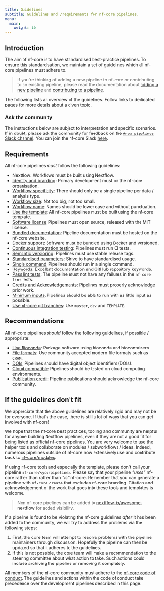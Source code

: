 ```yaml
---
title: Guidelines
subtitle: Guidelines and /requirements for nf-core pipelines.
menu:
  main:
    weight: 10
---
```


## Introduction

The aim of nf-core is to have standardised best-practice pipelines.
To ensure this standardisation, we maintain a set of guidelines which all nf-core
pipelines must adhere to.

> If you're thinking of adding a new pipeline to nf-core or contributing to an existing pipeline, please read the documentation
> about [adding a new pipeline](adding_pipelines) and [contributing to a pipeline](contributing_to_pipelines).

The following lists an overview of the guidelines. Follow links to dedicated pages for more details about a given topic.

### Ask the community

The instructions below are subject to interpretation and specific scenarios.
If in doubt, please ask the community for feedback on the [`#new-pipelines` Slack channel](https://nfcore.slack.com/channels/new-pipelines).
You can join the nf-core Slack [here](https://nf-co.re/join).

## Requirements

All nf-core pipelines _must_ follow the following guidelines:

- Nextflow: Workflows must be built using Nextflow.
- [Identity and branding](guidelines/requirements/identity_branding): Primary development must on the nf-core organisation.
- [Workflow specificity](guidelines/requirements/workflow_specificity): There should only be a single pipeline per data / analysis type.
- [Workflow size](guidelines/requirements/workflow_size): Not too big, not too small.
- [Workflow name](guidelines/requirements/workflow_name): Names should be lower case and without punctuation.
- [Use the template](guidelines/requirements/use_the_template): All nf-core pipelines must be built using the nf-core template.
- [Software license](guidelines/requirements/mit_license): Pipelines must open source, released with the MIT license.
- [Bundled documentation](guidelines/requirements/docs): Pipeline documentation must be hosted on the nf-core website.
- [Docker support](guidelines/requirements/docker): Software must be bundled using Docker and versioned.
- [Continuous integration testing](guidelines/requirements/ci_testing): Pipelines must run CI tests.
- [Semantic versioning](guidelines/requirements/semantic_versioning): Pipelines must use stable release tags.
- [Standardised parameters](guidelines/requirements/parameters): Strive to have standardised usage.
- [Single command](guidelines/requirements/single_command): Pipelines should run in a single command.
- [Keywords](guidelines/requirements/keywords): Excellent documentation and GitHub repository keywords.
- [Pass lint tests](guidelines/requirements/linting): The pipeline must not have any failures in the `nf-core lint` tests.
- [Credits and Acknowledgements](guidelines/requirements/acknowledgements): Pipelines must properly acknowledge prior work.
- [Minimum inputs](guidelines/requirements/minimum_inputs): Pipelines should be able to run with as little input as possible.
- [Use nf-core git branches](guidelines/requirements/git_branches): Use `master`, `dev` and `TEMPLATE`.

## Recommendations

All nf-core pipelines _should_ follow the following guidelines, if possible / appropriate:

- [Use Bioconda](guidelines/recommendations/bioconda): Package software using bioconda and biocontainers.
- [File formats](guidelines/recommendations/file_formats): Use community accepted modern file formats such as `CRAM`.
- [DOIs](guidelines/recommendations/dois): Pipelines should have digital object identifiers (DOIs).
- [Cloud compatible](guidelines/recommendations/cloud_compatible): Pipelines should be tested on cloud computing environments.
- [Publication credit](guidelines/recommendations/publication_credit): Pipeline publications should acknowledge the nf-core community.

## If the guidelines don't fit

We appreciate that the above guidelines are relatively rigid and may not be for everyone.
If that's the case, there is still a lot of ways that you can get involved with nf-core!

We hope that the nf-core best practices, tooling and community are helpful for anyone building Nextflow pipelines, even if they are not a good fit for being listed as official nf-core pipelines.
You are very welcome to use the helper tools and collaborate on modules / subworkflows / ideas.
Indeed, numerous pipelines outside of nf-core now extensively use and contribute back to [nf-core/modules](https://github.com/nf-core/modules).

If using nf-core tools and especially the template, please don't call your pipeline `nf-core/<yourpipeline>`.
Please say that your pipeline _"uses"_ nf-core rather than rather than _"is"_ nf-core.
Remember that you can generate a pipeline with `nf-core create` that excludes nf-core branding.
Citation and acknowledgement of the work that goes into these tools and templates is welcome.

> Non nf-core pipelines can be added to [nextflow-io/awesome-nextflow](https://github.com/nextflow-io/awesome-nextflow) for added visibility.

If a pipeline is found to be violating the nf-core guidelines _after_ it has been added to the community, we will try to address the problems via the following steps:

1. First, the core team will attempt to resolve problems with the pipeline maintainers through discussion. Hopefully the pipeline can then be updated so that it adheres to the guidelines.
2. If this is not possible, the core team will make a recommendation to the steering committee about what action to take. Such actions could include archiving the pipeline or removing it completely.

All members of the nf-core community must adhere to the [nf-core code of conduct](https://nf-co.re/code_of_conduct).
The guidelines and actions within the code of conduct take precedence over the development pipelines described in this page.
